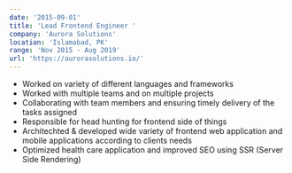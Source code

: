 ```yaml
---
date: '2015-09-01'
title: 'Lead Frontend Engineer '
company: 'Aurora Solutions'
location: 'Islamabad, PK'
range: 'Nov 2015 - Aug 2019'
url: 'https://aurorasolutions.io/'
---
```


- Worked on variety of different languages and frameworks
- Worked with multiple teams and on multiple projects
- Collaborating with team members and ensuring timely delivery of the tasks assigned
- Responsible for head hunting for frontend side of things
- Architechted & developed wide variety of frontend web application and mobile
applications according to clients needs
- Optimized health care application and improved SEO using SSR (Server Side
Rendering)
